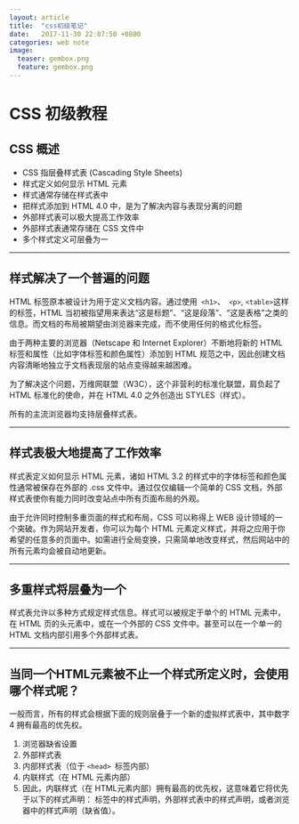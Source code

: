 ```yaml
---
layout: article
title:  "css初级笔记"
date:   2017-11-30 22:07:50 +0800
categories: web note
image:
  teaser: gembox.png
  feature: gembox.png
---
```

CSS 初级教程
================
## CSS 概述
* CSS 指层叠样式表 (Cascading Style Sheets)
* 样式定义如何显示 HTML 元素
* 样式通常存储在样式表中
* 把样式添加到 HTML 4.0 中，是为了解决内容与表现分离的问题
* 外部样式表可以极大提高工作效率
* 外部样式表通常存储在 CSS 文件中
* 多个样式定义可层叠为一
***

## 样式解决了一个普遍的问题

HTML 标签原本被设计为用于定义文档内容。通过使用` <h1>`、` <p>`, `<table>`这样的标签，HTML 当初被指望用来表达“这是标题”、“这是段落”、“这是表格”之类的信息。而文档的布局被期望由浏览器来完成，而不使用任何的格式化标签。

由于两种主要的浏览器（Netscape 和 Internet Explorer）不断地将新的 HTML 标签和属性（比如字体标签和颜色属性）添加到 HTML 规范之中，因此创建文档内容清晰地独立于文档表现层的站点变得越来越困难。

为了解决这个问题，万维网联盟（W3C），这个非营利的标准化联盟，肩负起了 HTML 标准化的使命，并在 HTML 4.0 之外创造出 STYLES（样式）。

所有的主流浏览器均支持层叠样式表。
***

## 样式表极大地提高了工作效率
样式表定义如何显示 HTML 元素，诸如 HTML 3.2 的样式中的字体标签和颜色属性通常被保存在外部的 .css 文件中。通过仅仅编辑一个简单的 CSS 文档，外部样式表使你有能力同时改变站点中所有页面布局的外观。

由于允许同时控制多重页面的样式和布局，CSS 可以称得上 WEB 设计领域的一个突破。作为网站开发者，你可以为每个 HTML 元素定义样式，并将之应用于你希望的任意多的页面中。如需进行全局变换，只需简单地改变样式，然后网站中的所有元素均会被自动地更新。

***
## 多重样式将层叠为一个
样式表允许以多种方式规定样式信息。样式可以被规定于单个的 HTML 元素中，在 HTML 页的头元素中，或在一个外部的 CSS 文件中。甚至可以在一个单一的 HTML 文档内部引用多个外部样式表。

***

## 当同一个HTML元素被不止一个样式所定义时，会使用哪个样式呢？

一般而言，所有的样式会根据下面的规则层叠于一个新的虚拟样式表中，其中数字 4 拥有最高的优先权。
1. 浏览器缺省设置
2. 外部样式表
3. 内部样式表（位于 `<head> `标签内部）
4. 内联样式（在 HTML 元素内部）
5. 因此，内联样式（在 HTML元素内部）拥有最高的优先权，这意味着它将优先于以下的样式声明：<head> 标签中的样式声明，外部样式表中的样式声明，或者浏览器中的样式声明（缺省值）。
